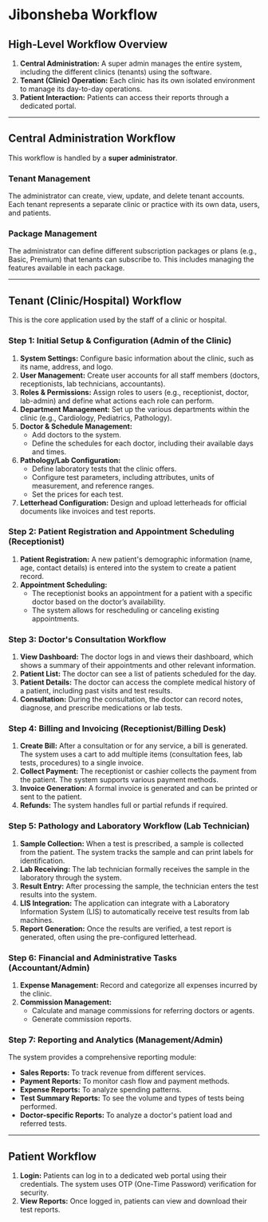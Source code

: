 # Jibonsheba Workflow

## High-Level Workflow Overview

1.  **Central Administration:** A super admin manages the entire system, including the different clinics (tenants) using the software.
2.  **Tenant (Clinic) Operation:** Each clinic has its own isolated environment to manage its day-to-day operations.
3.  **Patient Interaction:** Patients can access their reports through a dedicated portal.

---

## Central Administration Workflow

This workflow is handled by a **super administrator**.

### Tenant Management
The administrator can create, view, update, and delete tenant accounts. Each tenant represents a separate clinic or practice with its own data, users, and patients.

### Package Management
The administrator can define different subscription packages or plans (e.g., Basic, Premium) that tenants can subscribe to. This includes managing the features available in each package.

---

## Tenant (Clinic/Hospital) Workflow

This is the core application used by the staff of a clinic or hospital.

### Step 1: Initial Setup & Configuration (Admin of the Clinic)
1.  **System Settings:** Configure basic information about the clinic, such as its name, address, and logo.
2.  **User Management:** Create user accounts for all staff members (doctors, receptionists, lab technicians, accountants).
3.  **Roles & Permissions:** Assign roles to users (e.g., receptionist, doctor, lab-admin) and define what actions each role can perform.
4.  **Department Management:** Set up the various departments within the clinic (e.g., Cardiology, Pediatrics, Pathology).
5.  **Doctor & Schedule Management:**
    *   Add doctors to the system.
    *   Define the schedules for each doctor, including their available days and times.
6.  **Pathology/Lab Configuration:**
    *   Define laboratory tests that the clinic offers.
    *   Configure test parameters, including attributes, units of measurement, and reference ranges.
    *   Set the prices for each test.
7.  **Letterhead Configuration:** Design and upload letterheads for official documents like invoices and test reports.

### Step 2: Patient Registration and Appointment Scheduling (Receptionist)
1.  **Patient Registration:** A new patient's demographic information (name, age, contact details) is entered into the system to create a patient record.
2.  **Appointment Scheduling:**
    *   The receptionist books an appointment for a patient with a specific doctor based on the doctor’s availability.
    *   The system allows for rescheduling or canceling existing appointments.

### Step 3: Doctor's Consultation Workflow
1.  **View Dashboard:** The doctor logs in and views their dashboard, which shows a summary of their appointments and other relevant information.
2.  **Patient List:** The doctor can see a list of patients scheduled for the day.
3.  **Patient Details:** The doctor can access the complete medical history of a patient, including past visits and test results.
4.  **Consultation:** During the consultation, the doctor can record notes, diagnose, and prescribe medications or lab tests.

### Step 4: Billing and Invoicing (Receptionist/Billing Desk)
1.  **Create Bill:** After a consultation or for any service, a bill is generated. The system uses a cart to add multiple items (consultation fees, lab tests, procedures) to a single invoice.
2.  **Collect Payment:** The receptionist or cashier collects the payment from the patient. The system supports various payment methods.
3.  **Invoice Generation:** A formal invoice is generated and can be printed or sent to the patient.
4.  **Refunds:** The system handles full or partial refunds if required.

### Step 5: Pathology and Laboratory Workflow (Lab Technician)
1.  **Sample Collection:** When a test is prescribed, a sample is collected from the patient. The system tracks the sample and can print labels for identification.
2.  **Lab Receiving:** The lab technician formally receives the sample in the laboratory through the system.
3.  **Result Entry:** After processing the sample, the technician enters the test results into the system.
4.  **LIS Integration:** The application can integrate with a Laboratory Information System (LIS) to automatically receive test results from lab machines.
5.  **Report Generation:** Once the results are verified, a test report is generated, often using the pre-configured letterhead.

### Step 6: Financial and Administrative Tasks (Accountant/Admin)
1.  **Expense Management:** Record and categorize all expenses incurred by the clinic.
2.  **Commission Management:**
    *   Calculate and manage commissions for referring doctors or agents.
    *   Generate commission reports.

### Step 7: Reporting and Analytics (Management/Admin)
The system provides a comprehensive reporting module:
*   **Sales Reports:** To track revenue from different services.
*   **Payment Reports:** To monitor cash flow and payment methods.
*   **Expense Reports:** To analyze spending patterns.
*   **Test Summary Reports:** To see the volume and types of tests being performed.
*   **Doctor-specific Reports:** To analyze a doctor's patient load and referred tests.

---

## Patient Workflow

1.  **Login:** Patients can log in to a dedicated web portal using their credentials. The system uses OTP (One-Time Password) verification for security.
2.  **View Reports:** Once logged in, patients can view and download their test reports.

